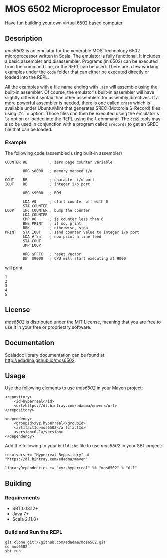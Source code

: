 MOS 6502 Microprocessor Emulator
================================

Have fun building your own virtual 6502 based computer.


Description
-----------

*mos6502* is an emulator for the venerable MOS Technology 6502 microprocessor written in Scala. The emulator is fully functional. It includes a basic assembler and disassembler. Programs (in 6502) can be executed from the command line, or the REPL can be used. There are a few working examples under the `code` folder that can either be executed directly or loaded into the REPL.

All the examples with a file name ending with `.asm` will assemble using the built-in assembler. Of course, the emulator's built-in assembler will have slightly different syntax than other assemblers for assembly directives. If a more powerful assembler is needed, there is one called `crasm` which is available under Ubuntu/Mint that generates SREC (Motorola S-Record) files using it's `-o` option. Those files can then be executed using the emlulator's `-le` option or loaded into the REPL using the `l` command. The `cc65` tools may also be used in conjunction with a program called `srecords` to get an SREC file that can be loaded.

### Example

The following code (assembled using built-in assembler)

    COUNTER RB          ; zero page counter variable

            ORG $8000   ; memory mapped i/o 

    COUT    RB          ; character i/o port
    IOUT    RB          ; integer i/o port

            ORG $9000   ; ROM

            LDA #0      ; start counter off with 0
            STA COUNTER
    LOOP    INC COUNTER ; bump the counter
            LDA COUNTER
            CMP #6      ; is counter less than 6
            BNE PRINT   ; if so, print
            BRK         ; otherwise, stop
    PRINT   STA IOUT    ; send counter value to integer i/o port
            LDA #'\n'   ; now print a line feed
            STA COUT
            JMP LOOP

            ORG $FFFC   ; reset vector
            DW  $9000   ; CPU will start executing at 9000

will print

	1
	2
	3
	4
	5


License
-------

*mos6502* is distributed under the MIT License, meaning that you are free to use it in your free or proprietary software.


Documentation
-------------

Scaladoc library documentation can be found at http://edadma.github.io/mos6502.


Usage
-----

Use the following elements to use *mos6502* in your Maven project:

	<repository>
		<id>hyperreal</id>
		<url>https://dl.bintray.com/edadma/maven</url>
	</repository>

	<dependency>
		<groupId>xyz.hyperreal</groupId>
		<artifactId>mos6502</artifactId>
		<version>0.1</version>
	</dependency>

Add the following to your `build.sbt` file to use *mos6502* in your SBT project:

	resolvers += "Hyperreal Repository" at "https://dl.bintray.com/edadma/maven"

	libraryDependencies += "xyz.hyperreal" %% "mos6502" % "0.1"
	

## Building

### Requirements

- SBT 0.13.12+
- Java 7+
- Scala 2.11.8+

### Build and Run the REPL

	git clone git://github.com/edadma/mos6502.git
	cd mos6502
	sbt run